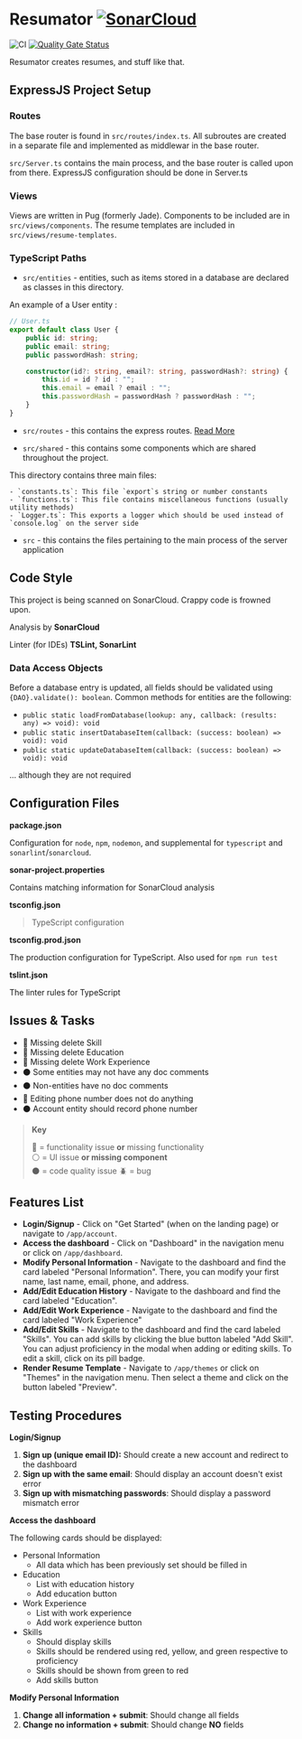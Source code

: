 # Resumator [![SonarCloud](https://sonarcloud.io/images/project_badges/sonarcloud-white.svg)](https://sonarcloud.io/dashboard?id=VirajShah21_Resumator)

![CI](https://github.com/VirajShah21/Resumator/workflows/CI/badge.svg)
[![Quality Gate Status](https://sonarcloud.io/api/project_badges/measure?project=VirajShah21_Resumator&metric=alert_status)](https://sonarcloud.io/dashboard?id=VirajShah21_Resumator)

Resumator creates resumes, and stuff like that.

## ExpressJS Project Setup

### Routes

The base router is found in `src/routes/index.ts`. All subroutes are created in a separate file and implemented as middlewar in the base router.

`src/Server.ts` contains the main process, and the base router is called upon from there. ExpressJS configuration should be done in Server.ts

### Views

Views are written in Pug (formerly Jade). Components to be included are in `src/views/components`. The resume templates are included in `src/views/resume-templates`.

### TypeScript Paths

-   `src/entities` - entities, such as items stored in a database are declared as classes in this directory.

An example of a User entity :

```typescript
// User.ts
export default class User {
    public id: string;
    public email: string;
    public passwordHash: string;

    constructor(id?: string, email?: string, passwordHash?: string) {
        this.id = id ? id : "";
        this.email = email ? email : "";
        this.passwordHash = passwordHash ? passwordHash : "";
    }
}
```

-   `src/routes` - this contains the express routes. [Read More](#routes)

-   `src/shared` - this contains some components which are shared throughout the project.

This directory contains three main files:

    - `constants.ts`: This file `export`s string or number constants
    - `functions.ts`: This file contains miscellaneous functions (usually utility methods)
    - `Logger.ts`: This exports a logger which should be used instead of `console.log` on the server side

-   `src` - this contains the files pertaining to the main process of the server application

## Code Style

This project is being scanned on SonarCloud. Crappy code is frowned upon.

Analysis by **SonarCloud**

Linter (for IDEs) **TSLint, SonarLint**

### Data Access Objects

Before a database entry is updated, all fields should be validated using `{DAO}.validate(): boolean`. Common methods for entities are the following:

-   `public static loadFromDatabase(lookup: any, callback: (results: any) => void): void`
-   `public static insertDatabaseItem(callback: (success: boolean) => void): void`
-   `public static updateDatabaseItem(callback: (success: boolean) => void): void`

... although they are not required

## Configuration Files

**package.json**

Configuration for `node`, `npm`, `nodemon`, and supplemental for `typescript` and `sonarlint`/`sonarcloud`.

**sonar-project.properties**

Contains matching information for SonarCloud analysis

**tsconfig.json**

> TypeScript configuration

**tsconfig.prod.json**

The production configuration for TypeScript. Also used for `npm run test`

**tslint.json**

The linter rules for TypeScript

## Issues & Tasks

-   :red_circle: Missing delete Skill
-   :red_circle: Missing delete Education
-   :red_circle: Missing delete Work Experience
-   :black_circle: Some entities may not have any doc comments
-   :black_circle: Non-entities have no doc comments
-   :red_circle: Editing phone number does not do anything
-   :black_circle: Account entity should record phone number

> **Key**
>
> :red_circle: = functionality issue **or** missing functionality  
> :white_circle: = UI issue **or missing component**  
> :black_circle: = code quality issue
> :beetle: = bug

## Features List

-   **Login/Signup** - Click on "Get Started" (when on the landing page) or navigate to `/app/account`.
-   **Access the dashboard** - Click on "Dashboard" in the navigation menu or click on `/app/dashboard`.
-   **Modify Personal Information** - Navigate to the dashboard and find the card labeled "Personal Information". There, you can modify your first name, last name, email, phone, and address.
-   **Add/Edit Education History** - Navigate to the dashboard and find the card labeled "Education".
-   **Add/Edit Work Experience** - Navigate to the dashboard and find the card labeled "Work Experience"
-   **Add/Edit Skills** - Navigate to the dashboard and find the card labeled "Skills". You can add skills by clicking the blue button labeled "Add Skill". You can adjust proficiency in the modal when adding or editing skills. To edit a skill, click on its pill badge.
-   **Render Resume Template** - Navigate to `/app/themes` or click on "Themes" in the navigation menu. Then select a theme and click on the button labeled "Preview".

## Testing Procedures

**Login/Signup**

1. **Sign up (unique email ID):** Should create a new account and redirect to the dashboard
2. **Sign up with the same email**: Should display an account doesn't exist error
3. **Sign up with mismatching passwords**: Should display a password mismatch error

**Access the dashboard**

The following cards should be displayed:

-   Personal Information
    -   All data which has been previously set should be filled in
-   Education
    -   List with education history
    -   Add education button
-   Work Experience
    -   List with work experience
    -   Add work experience button
-   Skills
    -   Should display skills
    -   Skills should be rendered using red, yellow, and green respective to proficiency
    -   Skills should be shown from green to red
    -   Add skills button

**Modify Personal Information**

1. **Change all information + submit**: Should change all fields
2. **Change no information + submit**: Should change **NO** fields
